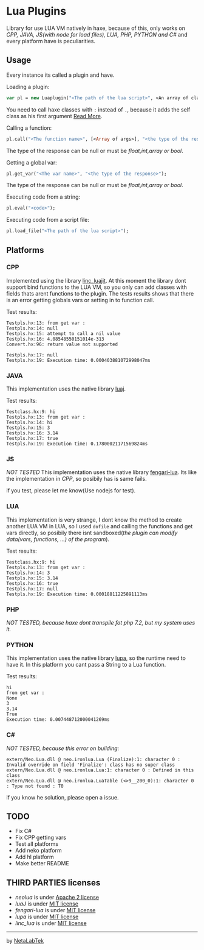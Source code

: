 # Lua Plugins

Library for use LUA VM natively in haxe, because of this, only works on _CPP, JAVA, JS(with node for load files), LUA, PHP, PYTHON and C#_ and every platform have is peculiarities.

## Usage
Every instance its called a plugin and have.

Loading a plugin:
```haxe
var pl = new Luaplugin("<The path of the lua script>", <An array of classes you want to pass to the script>, <the _ENV value, default is sandboxed>, {name: "<the name>", version: "<the version>", author: "<the author>", url: "<the homepage>"});
```
You need to call haxe classes with `:` instead of `.`, because it adds the self class as his first argument [Read More](http://www.lua.org/manual/5.1/manual.html#2.5.8).

Calling a function:
```haxe
pl.call("<The function name>", [<Array of args>], "<the type of the response>");
```
The type of the response can be null or must be _float,int,array or bool_.

Getting a global var:
```haxe
pl.get_var("<The var name>", "<the type of the response>");
```
The type of the response can be null or must be _float,int,array or bool_.


Executing code from a string:
```haxe
pl.eval("<code>");
```

Executing code from a script file:
```haxe
pl.load_file("<The path of the lua script>");
```

## Platforms

### CPP
Implemented using the library [linc_luajit](https://github.com/RudenkoArts/linc_luajit).
At this moment the library dont support bind functions to the LUA VM, so you only can add classes with fields thats arent functions to the plugin.
The tests results shows that there is an error getting globals vars or setting in to function call.

Test results:
```
Testpls.hx:13: from get var :
Testpls.hx:14: null
Testpls.hx:15: attempt to call a nil value
Testpls.hx:16: 4.08548550151014e-313
Convert.hx:96: return value not supported

Testpls.hx:17: null
Testpls.hx:19: Execution time: 0.000403881072998047ms
```

### JAVA
This implementation uses the native library [luaj](http://www.luaj.org/luaj.html).

Test results:
```
Testclass.hx:9: hi
Testpls.hx:13: from get var :
Testpls.hx:14: hi
Testpls.hx:15: 3
Testpls.hx:16: 3.14
Testpls.hx:17: true
Testpls.hx:19: Execution time: 0.17800021171569824ms
```
### JS
*NOT TESTED*
This implementation uses the native library [fengari-lua](https://github.com/fengari-lua/fengari). Its like the implementation in _CPP_, so posibily has is same fails.

if you test, please let me know(Use nodejs for test).

### LUA
This implementation is very strange, I dont know the method to create another LUA VM in LUA, so I used `dofile` and calling the functions and get vars directly, so posibily there isnt sandboxed(_the plugin can modify data(vars, functions, ...) of the program_).

Test results:
```
Testclass.hx:9: hi
Testpls.hx:13: from get var :
Testpls.hx:14: 3
Testpls.hx:15: 3.14
Testpls.hx:16: true
Testpls.hx:17: null
Testpls.hx:19: Execution time: 0.00018811225891113ms
```

### PHP
*NOT TESTED, because haxe dont transpile fot php 7.2, but my system uses it.*

### PYTHON
This implementation uses the native library [lupa](https://github.com/scoder/lupa), so the runtime need to have it. In this platform you cant pass a String to a Lua function.

Test results:
```
hi
from get var :
None
3
3.14
True
Execution time: 0.007448712000041269ms
```

### C#
*NOT TESTED, because this error on building:*
```
extern/Neo.Lua.dll @ neo.ironlua.Lua (Finalize):1: character 0 : Invalid override on field 'Finalize': class has no super class
extern/Neo.Lua.dll @ neo.ironlua.Lua:1: character 0 : Defined in this class
extern/Neo.Lua.dll @ neo.ironlua.LuaTable (<>9__200_0):1: character 0 : Type not found : T0
```

if you know he solution, please open a issue.

## TODO
- Fix C#
- Fix CPP getting vars
- Test all platforms
- Add neko platform
- Add hl platform
- Make better README

## THIRD PARTIES licenses
- *neolua* is under [Apache 2 license](https://github.com/neolithos/neolua/blob/master/LICENSE.md)
- *luaJ* is under [MIT license](http://web.archive.org/web/20140514153921/https://sourceforge.net/dbimage.php?id=196142)
- *fengari-lua* is under [MIT license](https://github.com/fengari-lua/fengari/blob/master/LICENSE)
- *lupa* is under [MIT license](https://github.com/scoder/lupa/blob/master/LICENSE.txt)
- *linc_lua* is under [MIT license](https://github.com/RudenkoArts/linc_luajit/blob/master/LICENSE.md)




---
by [NetaLabTek](https://netalab.tk/)
